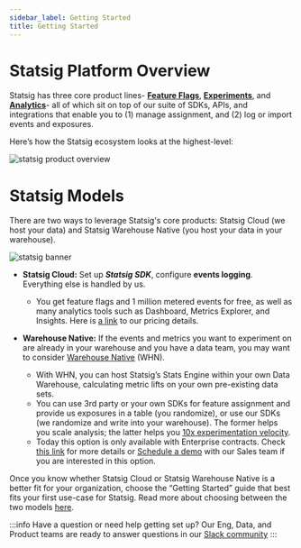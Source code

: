 ```yaml
---
sidebar_label: Getting Started
title: Getting Started
---
```


# Statsig Platform Overview
Statsig has three core product lines- [**Feature Flags**](/feature-flags/working-with), [**Experiments**](/experiments-plus), and [**Analytics**](/product-analytics/overview)- all of which sit on top of our suite of SDKs, APIs, and integrations that enable you to (1) manage assignment, and (2) log or import events and exposures. 

Here’s how the Statsig ecosystem looks at the highest-level: 

![statsig product overview](/img/products_overview_light.png)


# Statsig Models 
There are two ways to leverage Statsig's core products: Statsig Cloud (we host your data) and Statsig Warehouse Native (you host your data in your warehouse). 

![statsig banner](/img/statsig_banner_light.png)

- **Statsig Cloud:** Set up ***Statsig SDK***, configure **events logging**. Everything else is handled by us.
    - You get feature flags and 1 million metered events for free, as well as many analytics tools such as Dashboard, Metrics Explorer, and Insights. Here is [a link](https://www.statsig.com/pricing) to our pricing details.
      
- **Warehouse Native:** If the events and metrics you want to experiment on are already in your warehouse and you have a data team, you may want to consider [Warehouse Native](https://docs.statsig.com/statsig-warehouse-native/introduction) (WHN).
    - With WHN, you can host Statsig’s Stats Engine within your own Data Warehouse, calculating metric lifts on your own pre-existing data sets.
    - You can use 3rd party or your own SDKs for feature assignment and provide us exposures in a table (you randomize), or use our SDKs (we randomize and write into your warehouse). The former helps you scale analysis; the latter helps you [10x experimentation velocity](https://www.statsig.com/blog/features-to-10x-experiment-velocity).
    - Today this option is only available with Enterprise contracts. Check [this link](https://docs.statsig.com/statsig-warehouse-native/introduction) for more details or [Schedule a demo](https://www.statsig.com/contact/demo) with our Sales team if you are interested in this option.
 

Once you know whether Statsig Cloud or Statsig Warehouse Native is a better fit for your organization, choose the “Getting Started” guide that best fits your first use-case for Statsig. Read more about choosing between the two models [here](https://statsig.com/blog/deciding-cloud-hosted-versus-warehouse-native-experimentation-platforms).

:::info
Have a question or need help getting set up? Our Eng, Data, and Product teams are ready to answer questions in our [Slack community](https://www.statsig.com/slack)
:::
